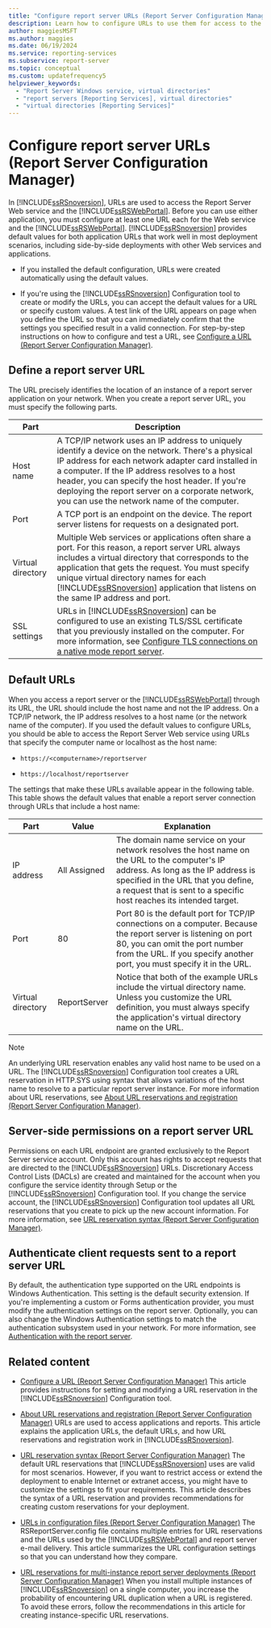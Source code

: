 ```yaml
---
title: "Configure report server URLs (Report Server Configuration Manager)"
description: Learn how to configure URLs to use them for access to the Report Server Web service and the web portal.
author: maggiesMSFT
ms.author: maggies
ms.date: 06/19/2024
ms.service: reporting-services
ms.subservice: report-server
ms.topic: conceptual
ms.custom: updatefrequency5
helpviewer_keywords:
  - "Report Server Windows service, virtual directories"
  - "report servers [Reporting Services], virtual directories"
  - "virtual directories [Reporting Services]"
---
```

# Configure report server URLs (Report Server Configuration Manager)

In [!INCLUDE[ssRSnoversion](../../includes/ssrsnoversion-md.md)], URLs are used to access the Report Server Web service and the [!INCLUDE[ssRSWebPortal](../../includes/ssrswebportal.md)]. Before you can use either application, you must configure at least one URL each for the Web service and the [!INCLUDE[ssRSWebPortal](../../includes/ssrswebportal.md)]. [!INCLUDE[ssRSnoversion](../../includes/ssrsnoversion-md.md)] provides default values for both application URLs that work well in most deployment scenarios, including side-by-side deployments with other Web services and applications.

- If you installed the default configuration, URLs were created automatically using the default values.

- If you're using the [!INCLUDE[ssRSnoversion](../../includes/ssrsnoversion-md.md)] Configuration tool to create or modify the URLs, you can accept the default values for a URL or specify custom values. A test link of the URL appears on page when you define the URL so that you can immediately confirm that the settings you specified result in a valid connection. For step-by-step instructions on how to configure and test a URL, see [Configure a URL (Report Server Configuration Manager)](../../reporting-services/install-windows/configure-a-url-ssrs-configuration-manager.md).

## Define a report server URL

The URL precisely identifies the location of an instance of a report server application on your network. When you create a report server URL, you must specify the following parts.

|Part|Description|
|----------|-----------------|
|Host name|A TCP/IP network uses an IP address to uniquely identify a device on the network. There's a physical IP address for each network adapter card installed in a computer. If the IP address resolves to a host header, you can specify the host header. If you're deploying the report server on a corporate network, you can use the network name of the computer.|
|Port|A TCP port is an endpoint on the device. The report server listens for requests on a designated port.|
|Virtual directory|Multiple Web services or applications often share a port. For this reason, a report server URL always includes a virtual directory that corresponds to the application that gets the request. You must specify unique virtual directory names for each [!INCLUDE[ssRSnoversion](../../includes/ssrsnoversion-md.md)] application that listens on the same IP address and port.|
|SSL settings|URLs in [!INCLUDE[ssRSnoversion](../../includes/ssrsnoversion-md.md)] can be configured to use an existing TLS/SSL certificate that you previously installed on the computer. For more information, see [Configure TLS connections on a native mode report server](../../reporting-services/security/configure-ssl-connections-on-a-native-mode-report-server.md).|

## Default URLs

 When you access a report server or the [!INCLUDE[ssRSWebPortal](../../includes/ssrswebportal.md)] through its URL, the URL should include the host name and not the IP address. On a TCP/IP network, the IP address resolves to a host name (or the network name of the computer). If you used the default values to configure URLs, you should be able to access the Report Server Web service using URLs that specify the computer name or localhost as the host name:

- `https://<computername>/reportserver`

- `https://localhost/reportserver`

 The settings that make these URLs available appear in the following table. This table shows the default values that enable a report server connection through URLs that include a host name:

|Part|Value|Explanation|
|----------|-----------|-----------------|
|IP address|All Assigned|The domain name service on your network resolves the host name on the URL to the computer's IP address. As long as the IP address is specified in the URL that you define, a request that is sent to a specific host reaches its intended target.|
|Port|80|Port 80 is the default port for TCP/IP connections on a computer. Because the report server is listening on port 80, you can omit the port number from the URL. If you specify another port, you must specify it in the URL.|
|Virtual directory|ReportServer|Notice that both of the example URLs include the virtual directory name. Unless you customize the URL definition, you must always specify the application's virtual directory name on the URL.|

> [!NOTE]
> An underlying URL reservation enables any valid host name to be used on a URL. The [!INCLUDE[ssRSnoversion](../../includes/ssrsnoversion-md.md)] Configuration tool creates a URL reservation in HTTP.SYS using syntax that allows variations of the host name to resolve to a particular report server instance. For more information about URL reservations, see [About URL reservations and registration (Report Server Configuration Manager)](../../reporting-services/install-windows/about-url-reservations-and-registration-ssrs-configuration-manager.md).

## Server-side permissions on a report server URL

Permissions on each URL endpoint are granted exclusively to the Report Server service account. Only this account has rights to accept requests that are directed to the [!INCLUDE[ssRSnoversion](../../includes/ssrsnoversion-md.md)] URLs. Discretionary Access Control Lists (DACLs) are created and maintained for the account when you configure the service identity through Setup or the [!INCLUDE[ssRSnoversion](../../includes/ssrsnoversion-md.md)] Configuration tool. If you change the service account, the [!INCLUDE[ssRSnoversion](../../includes/ssrsnoversion-md.md)] Configuration tool updates all URL reservations that you create to pick up the new account information. For more information, see [URL reservation syntax &#40;Report Server Configuration Manager&#41;](../../reporting-services/install-windows/url-reservation-syntax-ssrs-configuration-manager.md).

## Authenticate client requests sent to a report server URL

By default, the authentication type supported on the URL endpoints is Windows Authentication. This setting is the default security extension. If you're implementing a custom or Forms authentication provider, you must modify the authentication settings on the report server. Optionally, you can also change the Windows Authentication settings to match the authentication subsystem used in your network. For more information, see [Authentication with the report server](../../reporting-services/security/authentication-with-the-report-server.md).

## Related content

- [Configure a URL (Report Server Configuration Manager)](../../reporting-services/install-windows/configure-a-url-ssrs-configuration-manager.md) This article provides instructions for setting and modifying a URL reservation in the [!INCLUDE[ssRSnoversion](../../includes/ssrsnoversion-md.md)] Configuration tool.

- [About URL reservations and registration (Report Server Configuration Manager)](../../reporting-services/install-windows/about-url-reservations-and-registration-ssrs-configuration-manager.md) URLs are used to access applications and reports. This article explains the application URLs, the default URLs, and how URL reservations and registration work in [!INCLUDE[ssRSnoversion](../../includes/ssrsnoversion-md.md)].

- [URL reservation syntax (Report Server Configuration Manager)](../../reporting-services/install-windows/url-reservation-syntax-ssrs-configuration-manager.md) The default URL reservations that [!INCLUDE[ssRSnoversion](../../includes/ssrsnoversion-md.md)] uses are valid for most scenarios. However, if you want to restrict access or extend the deployment to enable Internet or extranet access, you might have to customize the settings to fit your requirements. This article describes the syntax of a URL reservation and provides recommendations for creating custom reservations for your deployment.

- [URLs in configuration files (Report Server Configuration Manager)](../../reporting-services/install-windows/urls-in-configuration-files-ssrs-configuration-manager.md) The RSReportServer.config file contains multiple entries for URL reservations and the URLs used by the [!INCLUDE[ssRSWebPortal](../../includes/ssrswebportal.md)] and report server e-mail delivery. This article summarizes the URL configuration settings so that you can understand how they compare.

- [URL reservations for multi-instance report server deployments (Report Server Configuration Manager)](../../reporting-services/install-windows/url-reservations-for-multi-instance-report-server-deployments.md) When you install multiple instances of [!INCLUDE[ssRSnoversion](../../includes/ssrsnoversion-md.md)] on a single computer, you increase the probability of encountering URL duplication when a URL is registered. To avoid these errors, follow the recommendations in this article for creating instance-specific URL reservations.
